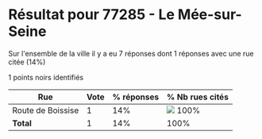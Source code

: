# Résultat pour 77285 - Le Mée-sur-Seine

Sur l'ensemble de la ville il y a eu 7 réponses dont 1 réponses avec une rue citée (14%)

1 points noirs identifiés

| Rue | Vote | % réponses | % Nb rues cités|
|-----|------|------------|----------------|
| Route de Boissise | 1 | 14% | <img src="../../img/bar_100.gif" />&nbsp;100%|
| **Total** | 1 | 14% | 100%|
